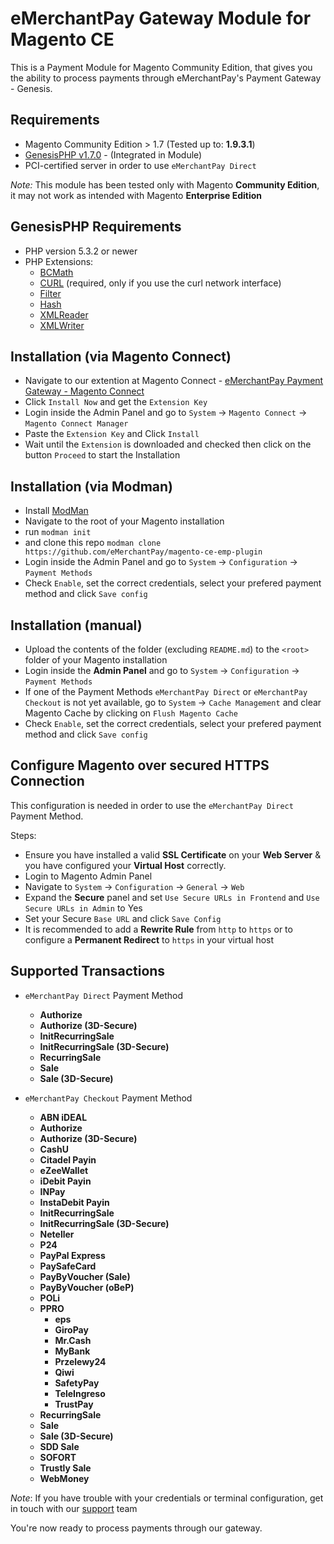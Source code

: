 eMerchantPay Gateway Module for Magento CE
=============================

This is a Payment Module for Magento Community Edition, that gives you the ability to process payments through eMerchantPay's Payment Gateway - Genesis.

Requirements
------------

* Magento Community Edition > 1.7 (Tested up to: __1.9.3.1__)
* [GenesisPHP v1.7.0](https://github.com/GenesisGateway/genesis_php) - (Integrated in Module)
* PCI-certified server in order to use ```eMerchantPay Direct```

*Note:* This module has been tested only with Magento __Community Edition__, it may not work
as intended with Magento __Enterprise Edition__

GenesisPHP Requirements
------------

* PHP version 5.3.2 or newer
* PHP Extensions:
    * [BCMath](https://php.net/bcmath)
    * [CURL](https://php.net/curl) (required, only if you use the curl network interface)
    * [Filter](https://php.net/filter)
    * [Hash](https://php.net/hash)
    * [XMLReader](https://php.net/xmlreader)
    * [XMLWriter](https://php.net/xmlwriter)

Installation (via Magento Connect)
---------------------

* Navigate to our extention at Magento Connect - [eMerchantPay Payment Gateway - Magento Connect]
* Click ```Install Now``` and get the ```Extension Key```
* Login inside the Admin Panel and go to ```System``` -> ```Magento Connect``` -> ```Magento Connect Manager```
* Paste the ```Extension Key``` and Click ```Install```
* Wait until the ```Extension``` is downloaded and checked then click on the button ```Proceed``` to start the Installation

Installation (via Modman)
---------------------

* Install [ModMan]
* Navigate to the root of your Magento installation
* run ```modman init```
* and clone this repo ```modman clone https://github.com/eMerchantPay/magento-ce-emp-plugin```
* Login inside the Admin Panel and go to ```System``` -> ```Configuration``` -> ```Payment Methods```
* Check ```Enable```, set the correct credentials, select your prefered payment method and click ```Save config```

Installation (manual)
---------------------

* Upload the contents of the folder (excluding ```README.md```) to the ```<root>``` folder of your Magento installation
* Login inside the __Admin Panel__ and go to ```System``` -> ```Configuration``` -> ```Payment Methods```
* If one of the Payment Methods ```eMerchantPay Direct``` or ```eMerchantPay Checkout``` is not yet available, 
  go to  ```System``` -> ```Cache Management``` and clear Magento Cache by clicking on ```Flush Magento Cache```
* Check ```Enable```, set the correct credentials, select your prefered payment method and click ```Save config```

Configure Magento over secured HTTPS Connection
---------------------
This configuration is needed in order to use the ```eMerchantPay Direct``` Payment Method.

Steps:
* Ensure you have installed a valid __SSL Certificate__ on your __Web Server__ & you have configured your __Virtual Host__ correctly.
* Login to Magento Admin Panel
* Navigate to ```System``` -> ```Configuration``` -> ```General``` -> ```Web```
* Expand the __Secure__ panel and set ```Use Secure URLs in Frontend``` and ```Use Secure URLs in Admin``` to Yes
* Set your Secure ```Base URL``` and click ```Save Config```
* It is recommended to add a __Rewrite Rule__ from ```http``` to ```https``` or to configure a __Permanent Redirect__ to ```https``` in your virtual host

Supported Transactions
---------------------
* ```eMerchantPay Direct``` Payment Method
	* __Authorize__
	* __Authorize (3D-Secure)__
	* __InitRecurringSale__
	* __InitRecurringSale (3D-Secure)__
	* __RecurringSale__
	* __Sale__
	* __Sale (3D-Secure)__

* ```eMerchantPay Checkout``` Payment Method
    * __ABN iDEAL__
    * __Authorize__
    * __Authorize (3D-Secure)__
    * __CashU__
    * __Citadel Payin__
    * __eZeeWallet__
    * __iDebit Payin__
    * __INPay__
    * __InstaDebit Payin__
    * __InitRecurringSale__
	* __InitRecurringSale (3D-Secure)__
    * __Neteller__
    * __P24__
    * __PayPal Express__
    * __PaySafeCard__
    * __PayByVoucher (Sale)__
    * __PayByVoucher (oBeP)__
    * __POLi__
    * __PPRO__
    	* __eps__
    	* __GiroPay__
    	* __Mr.Cash__
    	* __MyBank__
    	* __Przelewy24__
    	* __Qiwi__
    	* __SafetyPay__
    	* __TeleIngreso__
    	* __TrustPay__
    * __RecurringSale__
    * __Sale__
    * __Sale (3D-Secure)__
    * __SDD Sale__
    * __SOFORT__
    * __Trustly Sale__
    * __WebMoney__

_Note_: If you have trouble with your credentials or terminal configuration, get in touch with our [support] team

You're now ready to process payments through our gateway.

[ModMan]: https://github.com/colinmollenhour/modman
[eMerchantPay Payment Gateway - Magento Connect]: https://www.magentocommerce.com/magento-connect/catalog/product/view/id/31438/s/emerchantpay-payment-gateway/
[support]: mailto:tech-support@emerchantpay.net

